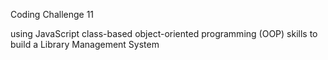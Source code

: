Coding Challenge 11

using JavaScript class-based object-oriented programming (OOP) skills to build a Library Management System